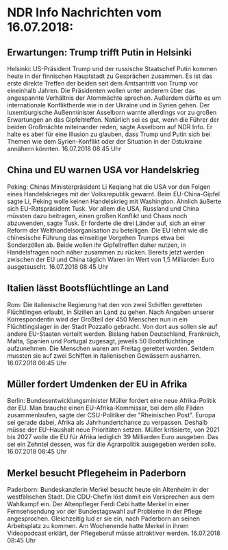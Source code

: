 # NDR Info Nachrichten vom 16.07.2018:


## Erwartungen: Trump trifft Putin in Helsinki
Helsinki: US-Präsident Trump und der russische Staatschef Putin kommen heute in der finnischen Hauptstadt zu Gesprächen zusammen. Es ist das erste direkte Treffen der beiden seit dem Amtsantritt von Trump vor eineinhalb Jahren. Die Präsidenten wollen unter anderem über das angespannte Verhältnis der Atommächte sprechen. Außerdem dürfte es um internationale Konfliktherde wie in der Ukraine und in Syrien gehen. Der luxemburgische Außenminister Asselborn warnte allerdings vor zu großen Erwartungen an das  Gipfeltreffen. Natürlich sei es gut, wenn die Führer der beiden Großmächte miteinander reden, sagte Asselborn auf NDR Info. Er halte es aber für eine Illusion zu glauben, dass Trump und Putin sich bei Themen wie dem Syrien-Konflikt oder der Situation in der Ostukraine annähern könnten. 16.07.2018 08:45 Uhr 

## China und EU warnen USA vor Handelskrieg
Peking:   Chinas Ministerpräsident Li Keqiang hat die USA vor den Folgen eines Handelskrieges mit der Volksrepublik gewarnt. Beim EU-China-Gipfel sagte Li, Peking wolle keinen Handelskrieg mit Washington. Ähnlich äußerte sich EU-Ratspräsident Tusk. Vor allem die USA, Russland und China müssten dazu beitragen, einen großen Konflikt und Chaos noch abzuwenden, sagte Tusk. Er forderte die drei Länder auf, sich an einer Reform der Welthandelsorganisation zu beteiligen. Die EU lehnt wie die chinesische Führung das einseitige Vorgehen Trumps etwa bei Sonderzöllen ab. Beide wollen ihr Gipfeltreffen daher nutzen, in Handelsfragen noch näher zusammen zu rücken. Bereits jetzt werden zwischen der EU und China täglich Waren im Wert von 1,5 Milliarden Euro ausgetauscht. 16.07.2018 08:45 Uhr 

## Italien lässt Bootsflüchtlinge an Land
Rom:	Die italienische Regierung hat den von zwei Schiffen geretteten Flüchtlingen erlaubt, in Sizilien an Land zu gehen. Nach Angaben unserer Korrespondentin wird der Großteil der 450 Menschen nun in ein Flüchtlingslager in der Stadt Pozzallo gebracht. Von dort aus sollen sie auf andere EU-Staaten verteilt werden. Bislang haben Deutschland, Frankreich, Malta, Spanien und Portugal zugesagt, jeweils 50 Bootsflüchtlinge aufzunehmen. Die Menschen waren am Freitag gerettet worden. Seitdem mussten sie auf zwei Schiffen in italienischen Gewässern ausharren. 16.07.2018 08:45 Uhr 

## Müller fordert Umdenken der EU in Afrika
Berlin: Bundesentwicklungsminister Müller fordert eine neue Afrika-Politik der EU. Man brauche einen EU-Afrika-Kommissar, bei dem alle Fäden zusammenlaufen, sagte der CSU-Politiker der "Rheinischen Post". Europa sei gerade dabei, Afrika als Jahrhundertchance zu verpassen. Deshalb müsse der EU-Haushalt neue Prioritäten setzen. Müller kritisierte, von 2021 bis 2027 wolle die EU für Afrika lediglich 39 Milliarden Euro ausgeben. Das sei ein Zehntel dessen, was für die Agrarpolitik ausgegeben werden solle. 16.07.2018 08:45 Uhr 

## Merkel besucht Pflegeheim in Paderborn
Paderborn:    Bundeskanzlerin Merkel besucht heute ein Altenheim in der westfälischen Stadt. Die CDU-Chefin löst damit ein Versprechen aus dem Wahlkampf ein. Der Altenpfleger Ferdi Cebi hatte Merkel in einer Fernsehsendung vor der Bundestagswahl auf Probleme in der Pflege angesprochen. Gleichzeitig lud er sie ein, nach Paderborn an seinen Arbeitsplatz zu kommen. Am Wochenende hatte Merkel in ihrem Videopodcast erklärt, der Pflegeberuf müsse attraktiver werden. 16.07.2018 08:45 Uhr 
